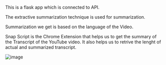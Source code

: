 This is a flask app which is connected to API.

The extractive summarization technique is used for summarization.

Summarization we get is based on the language of the Video.

Snap Script is the Chrome Extension that helps us to get the summary of the 
Transcript of the YouTube video. 
It also helps us to retrive the lenght of actual and summarized transcript.

![image](https://github.com/user-attachments/assets/926daef2-cced-4c17-a44d-f45a691d6c18)
